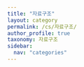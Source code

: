 ```yaml
---
title: "자료구조"
layout: category
permalink: /cs/자료구조/
author_profile: true
taxonomy: 자료구조
sidebar:
  nav: "categories"
---
```

